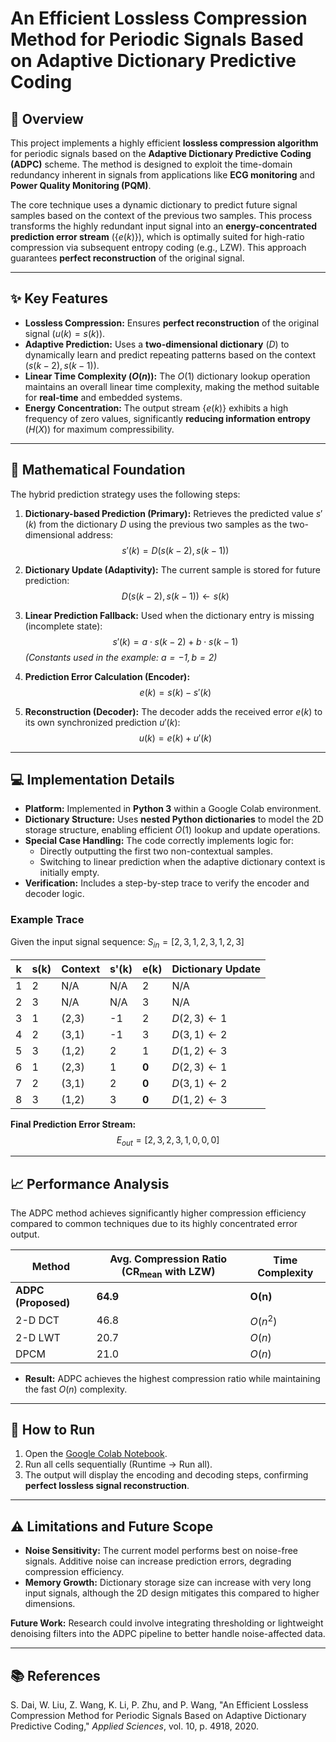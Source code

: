 # An Efficient Lossless Compression Method for Periodic Signals Based on Adaptive Dictionary Predictive Coding

## 📖 Overview

This project implements a highly efficient **lossless compression algorithm** for periodic signals based on the **Adaptive Dictionary Predictive Coding (ADPC)** scheme. The method is designed to exploit the time-domain redundancy inherent in signals from applications like **ECG monitoring** and **Power Quality Monitoring (PQM)**.

The core technique uses a dynamic dictionary to predict future signal samples based on the context of the previous two samples. This process transforms the highly redundant input signal into an **energy-concentrated prediction error stream** ($\{e(k)\}$), which is optimally suited for high-ratio compression via subsequent entropy coding (e.g., LZW). This approach guarantees **perfect reconstruction** of the original signal.

***

## ✨ Key Features

* **Lossless Compression:** Ensures **perfect reconstruction** of the original signal ($u(k) = s(k)$).
* **Adaptive Prediction:** Uses a **two-dimensional dictionary** ($D$) to dynamically learn and predict repeating patterns based on the context $(s(k-2), s(k-1))$.
* **Linear Time Complexity ($O(n)$):** The $O(1)$ dictionary lookup operation maintains an overall linear time complexity, making the method suitable for **real-time** and embedded systems.
* **Energy Concentration:** The output stream $\{e(k)\}$ exhibits a high frequency of zero values, significantly **reducing information entropy** ($H(X)$) for maximum compressibility.

***

## 📐 Mathematical Foundation

The hybrid prediction strategy uses the following steps:

1.  **Dictionary-based Prediction (Primary):** Retrieves the predicted value $s'(k)$ from the dictionary $D$ using the previous two samples as the two-dimensional address:
    $$s'(k) = D(s(k-2), s(k-1))$$

2.  **Dictionary Update (Adaptivity):** The current sample is stored for future prediction:
    $$D(s(k-2), s(k-1)) \leftarrow s(k)$$

3.  **Linear Prediction Fallback:** Used when the dictionary entry is missing (incomplete state):
    $$s'(k) = a \cdot s(k-2) + b \cdot s(k-1)$$
    *(Constants used in the example: $a=-1, b=2$)*

4.  **Prediction Error Calculation (Encoder):**
    $$e(k) = s(k) - s'(k)$$

5.  **Reconstruction (Decoder):** The decoder adds the received error $e(k)$ to its own synchronized prediction $u'(k)$:
    $$u(k) = e(k) + u'(k)$$

***

## 💻 Implementation Details

* **Platform:** Implemented in **Python 3** within a Google Colab environment.
* **Dictionary Structure:** Uses **nested Python dictionaries** to model the 2D storage structure, enabling efficient $O(1)$ lookup and update operations.
* **Special Case Handling:** The code correctly implements logic for:
    * Directly outputting the first two non-contextual samples.
    * Switching to linear prediction when the adaptive dictionary context is initially empty.
* **Verification:** Includes a step-by-step trace to verify the encoder and decoder logic.

### Example Trace

Given the input signal sequence: $S_{in} = [2, 3, 1, 2, 3, 1, 2, 3]$

| k | s(k) | Context | s'(k) | e(k) | Dictionary Update |
|---|------|---------|-------|------|-----------------|
| 1 | 2    | N/A     | N/A   | 2    | N/A             |
| 2 | 3    | N/A     | N/A   | 3    | N/A             |
| 3 | 1    | (2,3)   | -1    | 2    | $D(2,3) \leftarrow 1$     |
| 4 | 2    | (3,1)   | -1    | 3    | $D(3,1) \leftarrow 2$     |
| 5 | 3    | (1,2)   | 2     | 1    | $D(1,2) \leftarrow 3$     |
| 6 | 1    | (2,3)   | 1     | **0** | $D(2,3) \leftarrow 1$     |
| 7 | 2    | (3,1)   | 2     | **0** | $D(3,1) \leftarrow 2$     |
| 8 | 3    | (1,2)   | 3     | **0** | $D(1,2) \leftarrow 3$     |

**Final Prediction Error Stream:**
$$E_{out} = [2, 3, 2, 3, 1, 0, 0, 0]$$

***

## 📈 Performance Analysis

The ADPC method achieves significantly higher compression efficiency compared to common techniques due to its highly concentrated error output.

| Method         | Avg. Compression Ratio ($\text{CR}_{\text{mean}}$ with LZW) | Time Complexity |
|----------------|-------------------------------------------------------|----------------|
| **ADPC (Proposed)**| **64.9** | **O(n)** |
| 2-D DCT        | 46.8                                                  | $O(n^2)$         |
| 2-D LWT        | 20.7                                                  | $O(n)$           |
| DPCM           | 21.0                                                  | $O(n)$           |

* **Result:** ADPC achieves the highest compression ratio while maintaining the fast $O(n)$ complexity.

***

## 🚀 How to Run

1.  Open the [Google Colab Notebook](https://colab.research.google.com/drive/1bHTsEhnFeVEs8WV6ygRRuHfWkoXiOTcZ?usp=sharing).
2.  Run all cells sequentially (Runtime $\rightarrow$ Run all).
3.  The output will display the encoding and decoding steps, confirming **perfect lossless signal reconstruction**.

***

## ⚠️ Limitations and Future Scope

* **Noise Sensitivity:** The current model performs best on noise-free signals. Additive noise can increase prediction errors, degrading compression efficiency.
* **Memory Growth:** Dictionary storage size can increase with very long input signals, although the 2D design mitigates this compared to higher dimensions.

**Future Work:** Research could involve integrating thresholding or lightweight denoising filters into the ADPC pipeline to better handle noise-affected data.

***

## 📚 References

S. Dai, W. Liu, Z. Wang, K. Li, P. Zhu, and P. Wang, "An Efficient Lossless Compression Method for Periodic Signals Based on Adaptive Dictionary Predictive Coding," *Applied Sciences*, vol. 10, p. 4918, 2020.
